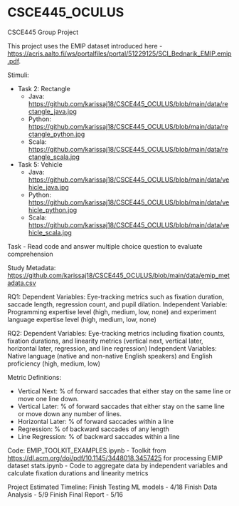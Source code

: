 # CSCE445_OCULUS
CSCE445 Group Project 

This project uses the EMIP dataset introduced here - https://acris.aalto.fi/ws/portalfiles/portal/51229125/SCI_Bednarik_EMIP.emip.pdf.

Stimuli:
  - Task 2: Rectangle
      - Java: https://github.com/karissaj18/CSCE445_OCULUS/blob/main/data/rectangle_java.jpg
      - Python: https://github.com/karissaj18/CSCE445_OCULUS/blob/main/data/rectangle_python.jpg
      - Scala: https://github.com/karissaj18/CSCE445_OCULUS/blob/main/data/rectangle_scala.jpg
  - Task 5: Vehicle
      - Java: https://github.com/karissaj18/CSCE445_OCULUS/blob/main/data/vehicle_java.jpg
      - Python: https://github.com/karissaj18/CSCE445_OCULUS/blob/main/data/vehicle_python.jpg
      - Scala: https://github.com/karissaj18/CSCE445_OCULUS/blob/main/data/vehicle_scala.jpg
   
Task - Read code and answer multiple choice question to evaluate comprehension

Study Metadata: https://github.com/karissaj18/CSCE445_OCULUS/blob/main/data/emip_metadata.csv


RQ1:
    Dependent Variables: Eye-tracking metrics such as fixation duration, saccade length, regression count, and pupil dilation.
    Independent Variable: Programming expertise level (high, medium, low, none) and experiment language expertise level (high, medium, low, none)
  

RQ2:
    Dependent Variables: Eye-tracking metrics including fixation counts, fixation durations, and linearity metrics (vertical next, vertical later, horizontal later, regression, and line regression)
    Independent Variables: Native language (native and non-native English speakers) and English proficiency (high, medium, low)

Metric Definitions:
  - Vertical Next: % of forward saccades that either stay on the same line or move one line down.
  - Vertical Later: % of forward saccades that either stay on the same line or move down any number of lines.
  - Horizontal Later: % of forward saccades within a line 
  - Regression: % of backward saccades of any length 
  - Line Regression: % of backward saccades within a line

Code:
  EMIP_TOOLKIT_EXAMPLES.ipynb - Toolkit from https://dl.acm.org/doi/pdf/10.1145/3448018.3457425 for processing EMIP      dataset
  stats.ipynb - Code to aggregate data by independent variables and calculate fixation durations and linearity metrics


Project Estimated Timeline:
Finish Testing ML models - 4/18
Finish Data Analysis - 5/9
Finish Final Report - 5/16










